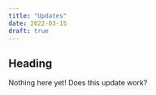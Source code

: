 ```yaml
---
title: "Updates"
date: 2022-03-15
draft: true
---
```

## Heading

Nothing here yet!  Does this update work?
